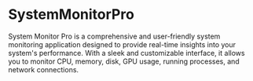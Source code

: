 # SystemMonitorPro
System Monitor Pro is a comprehensive and user-friendly system monitoring application designed to provide real-time insights into your system's performance. With a sleek and customizable interface, it allows you to monitor CPU, memory, disk, GPU usage, running processes, and network connections.
